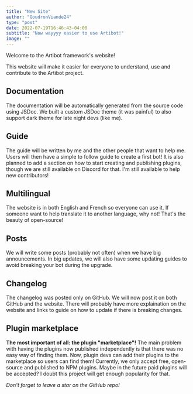 ```yaml
---
title: "New Site"
author: "GoudronViande24"
type: "post"
date: 2022-07-19T16:46:43-04:00
subtitle: "Now wayyyy easier to use Artibot!"
image: ""
---
```


Welcome to the Artibot framework's website!

<!--more-->

This website will make it easier for everyone to understand, use and contribute to the Artibot project.

## Documentation
The documentation will be automatically generated from the source code using JSDoc.
We built a custom JSDoc theme (it was painful) to also support dark theme for late night devs (like me).

## Guide
The guide will be written by me and the other people that want to help me.
Users will then have a simple to follow guide to create a first bot!
It is also planned to add a section on how to start creating and publishing plugins, though we are still available on Discord for that.
I'm still available to help new contributors!

## Multilingual
The website is in both English and French so everyone can use it.
If someone want to help translate it to another language, why not! That's the beauty of open-source!

## Posts
We will write some posts (probably not often) when we have big announcements.
In big updates, we will also have some updating guides to avoid breaking your bot during the upgrade.

## Changelog
The changelog was posted only on GitHub. We will now post it on both GitHub and the website.
There will probably have more explaination on the website and links to guide on how to update if there is breaking changes.

## Plugin marketplace
**The most important of all: the plugin "marketplace"!**
The main problem with having the plugins now published independently is that there was no easy way of finding them.
Now, plugin devs can add their plugins to the marketplace so users can find them!
Currently, we only accept free, open-source and published to NPM plugins.
Maybe in the future paid plugins will be accepted? I doubt this project will get enough popularity for that.

*Don't forget to leave a star on the GitHub repo!*